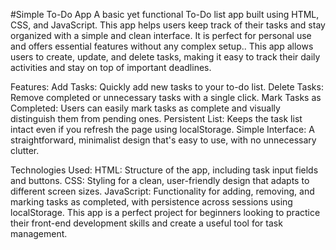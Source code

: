 #Simple To-Do App
A basic yet functional To-Do list app built using HTML, CSS, and JavaScript. This app helps users keep track of their tasks and stay organized with a simple and clean interface. It is perfect for personal use and offers essential features without any complex setup.. This app allows users to create, update, and delete tasks, making it easy to track their daily activities and stay on top of important deadlines.

Features:
Add Tasks: Quickly add new tasks to your to-do list.
Delete Tasks: Remove completed or unnecessary tasks with a single click.
Mark Tasks as Completed: Users can easily mark tasks as complete and visually distinguish them from pending ones.
Persistent List: Keeps the task list intact even if you refresh the page using localStorage.
Simple Interface: A straightforward, minimalist design that's easy to use, with no unnecessary clutter.

Technologies Used:
HTML: Structure of the app, including task input fields and buttons.
CSS: Styling for a clean, user-friendly design that adapts to different screen sizes.
JavaScript: Functionality for adding, removing, and marking tasks as completed, with persistence across sessions using localStorage.
This app is a perfect project for beginners looking to practice their front-end development skills and create a useful tool for task management.




